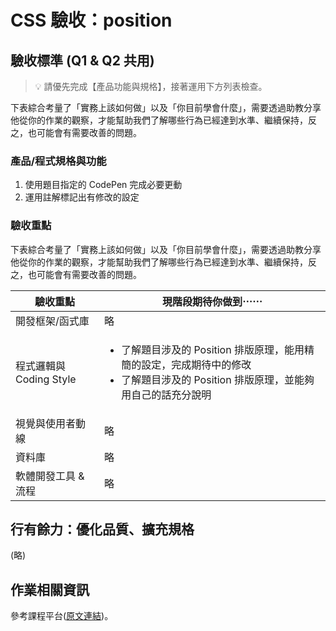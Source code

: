 # CSS 驗收：position

## 驗收標準 (Q1 & Q2 共用)

> 💡  請優先完成【產品功能與規格】，接著運用下方列表檢查。

下表綜合考量了「實務上該如何做」以及「你目前學會什麼」，需要透過助教分享他從你的作業的觀察，才能幫助我們了解哪些行為已經達到水準、繼續保持，反之，也可能會有需要改善的問題。

### 產品/程式規格與功能

1. 使用題目指定的 CodePen 完成必要更動
2. 運用註解標記出有修改的設定

### 驗收重點

下表綜合考量了「實務上該如何做」以及「你目前學會什麼」，需要透過助教分享他從你的作業的觀察，才能幫助我們了解哪些行為已經達到水準、繼續保持，反之，也可能會有需要改善的問題。

<table>
  <thead>
    <tr>
      <th>驗收重點</td>
      <th>現階段期待你做到⋯⋯</td>
    </tr>
  </thead>
  <tbody>
    <tr>
      <td>開發框架/函式庫</td>
      <td>略</td>
    </tr>
    <tr>
      <td>程式邏輯與 Coding Style</td>
      <td>
        <ul>
          <li>了解題目涉及的 Position 排版原理，能用精簡的設定，完成期待中的修改</li>
          <li>了解題目涉及的 Position 排版原理，並能夠用自己的話充分說明</li>
        </ul>
      </td>
    </tr>
    <tr>
      <td>視覺與使用者動線</td>
      <td>略</td>
    </tr>
    <tr>
      <td>資料庫</td>
      <td>略</td>
    </tr>
      <tr>
      <td>軟體開發工具 & 流程</td>
      <td>略</td>
    </tr>
  </tbody>
</table>

## 行有餘力：優化品質、擴充規格

(略)

## 作業相關資訊

參考課程平台([原文連結](https://lighthouse.alphacamp.co/courses/101/assignments/3663))。
